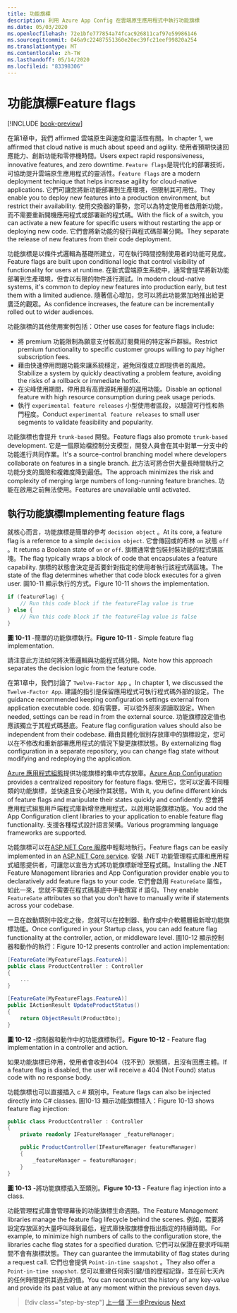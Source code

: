 ```yaml
---
title: 功能旗標
description: 利用 Azure App Config 在雲端原生應用程式中執行功能旗標
ms.date: 05/03/2020
ms.openlocfilehash: 72e1bfe777854a74fcac926811caf97e59986146
ms.sourcegitcommit: 046a9c22487551360e20ec39fc21eef99820a254
ms.translationtype: MT
ms.contentlocale: zh-TW
ms.lasthandoff: 05/14/2020
ms.locfileid: "83398306"
---
```

# <a name="feature-flags"></a><span data-ttu-id="c455e-103">功能旗標</span><span class="sxs-lookup"><span data-stu-id="c455e-103">Feature flags</span></span>

[!INCLUDE [book-preview](../../../includes/book-preview.md)]

<span data-ttu-id="c455e-104">在第1章中，我們 affirmed 雲端原生與速度和靈活性有關。</span><span class="sxs-lookup"><span data-stu-id="c455e-104">In chapter 1, we affirmed that cloud native is much about speed and agility.</span></span> <span data-ttu-id="c455e-105">使用者預期快速回應能力、創新功能和零停機時間。</span><span class="sxs-lookup"><span data-stu-id="c455e-105">Users expect rapid responsiveness, innovative features, and zero downtime.</span></span> <span data-ttu-id="c455e-106">`Feature flags`是現代化的部署技術，可協助提升雲端原生應用程式的靈活性。</span><span class="sxs-lookup"><span data-stu-id="c455e-106">`Feature flags` are a modern deployment technique that helps increase agility for cloud-native applications.</span></span> <span data-ttu-id="c455e-107">它們可讓您將新功能部署到生產環境，但限制其可用性。</span><span class="sxs-lookup"><span data-stu-id="c455e-107">They enable you to deploy new features into a production environment, but restrict their availability.</span></span> <span data-ttu-id="c455e-108">使用交換器的筆勢，您可以為特定使用者啟用新功能，而不需要重新開機應用程式或部署新的程式碼。</span><span class="sxs-lookup"><span data-stu-id="c455e-108">With the flick of a switch, you can activate a new feature for specific users without restarting the app or deploying new code.</span></span> <span data-ttu-id="c455e-109">它們會將新功能的發行與程式碼部署分開。</span><span class="sxs-lookup"><span data-stu-id="c455e-109">They separate the release of new features from their code deployment.</span></span>

<span data-ttu-id="c455e-110">功能旗標是以條件式邏輯為基礎所建立，可在執行時間控制使用者的功能可見度。</span><span class="sxs-lookup"><span data-stu-id="c455e-110">Feature flags are built upon conditional logic that control visibility of functionality for users at runtime.</span></span> <span data-ttu-id="c455e-111">在新式雲端原生系統中，通常會提早將新功能部署到生產環境，但會以有限的物件進行測試。</span><span class="sxs-lookup"><span data-stu-id="c455e-111">In modern cloud-native systems, it's common to deploy new features into production early, but test them with a limited audience.</span></span> <span data-ttu-id="c455e-112">隨著信心增加，您可以將此功能累加地推出給更廣泛的觀眾。</span><span class="sxs-lookup"><span data-stu-id="c455e-112">As confidence increases, the feature can be incrementally rolled out to wider audiences.</span></span>

<span data-ttu-id="c455e-113">功能旗標的其他使用案例包括：</span><span class="sxs-lookup"><span data-stu-id="c455e-113">Other use cases for feature flags include:</span></span>

- <span data-ttu-id="c455e-114">將 premium 功能限制為願意支付較高訂閱費用的特定客戶群組。</span><span class="sxs-lookup"><span data-stu-id="c455e-114">Restrict premium functionality to specific customer groups willing to pay higher subscription fees.</span></span>
- <span data-ttu-id="c455e-115">藉由快速停用問題功能來讓系統穩定，避免回復或立即提供者的風險。</span><span class="sxs-lookup"><span data-stu-id="c455e-115">Stabilize a system by quickly deactivating a problem feature, avoiding the risks of a rollback or immediate hotfix.</span></span>
- <span data-ttu-id="c455e-116">在尖峰使用期間，停用具有高資源耗用量的選用功能。</span><span class="sxs-lookup"><span data-stu-id="c455e-116">Disable an optional feature with high resource consumption during peak usage periods.</span></span>
- <span data-ttu-id="c455e-117">執行 `experimental feature releases` 小型使用者區段，以驗證可行性和熱門程度。</span><span class="sxs-lookup"><span data-stu-id="c455e-117">Conduct `experimental feature releases` to small user segments to validate feasibility and popularity.</span></span>

<span data-ttu-id="c455e-118">功能旗標也會提升 `trunk-based` 開發。</span><span class="sxs-lookup"><span data-stu-id="c455e-118">Feature flags also promote `trunk-based` development.</span></span> <span data-ttu-id="c455e-119">它是一個原始檔控制分支模型，開發人員會在其中對單一分支中的功能進行共同作業。</span><span class="sxs-lookup"><span data-stu-id="c455e-119">It's a source-control branching model where developers collaborate on features in a single branch.</span></span> <span data-ttu-id="c455e-120">此方法可將合併大量長時間執行之功能分支的風險和複雜度降到最低。</span><span class="sxs-lookup"><span data-stu-id="c455e-120">The approach minimizes the risk and complexity of merging large numbers of long-running feature branches.</span></span> <span data-ttu-id="c455e-121">功能在啟用之前無法使用。</span><span class="sxs-lookup"><span data-stu-id="c455e-121">Features are unavailable until activated.</span></span>

## <a name="implementing-feature-flags"></a><span data-ttu-id="c455e-122">執行功能旗標</span><span class="sxs-lookup"><span data-stu-id="c455e-122">Implementing feature flags</span></span>

<span data-ttu-id="c455e-123">就核心而言，功能旗標是簡單的參考 `decision object` 。</span><span class="sxs-lookup"><span data-stu-id="c455e-123">At its core, a feature flag is a reference to a simple `decision object`.</span></span> <span data-ttu-id="c455e-124">它會傳回或的布林 `on` 狀態 `off` 。</span><span class="sxs-lookup"><span data-stu-id="c455e-124">It returns a Boolean state of `on` or `off`.</span></span> <span data-ttu-id="c455e-125">旗標通常會包裝封裝功能的程式碼區塊。</span><span class="sxs-lookup"><span data-stu-id="c455e-125">The flag typically wraps a block of code that encapsulates a feature capability.</span></span> <span data-ttu-id="c455e-126">旗標的狀態會決定是否要針對指定的使用者執行該程式碼區塊。</span><span class="sxs-lookup"><span data-stu-id="c455e-126">The state of the flag determines whether that code block executes for a given user.</span></span> <span data-ttu-id="c455e-127">圖10-11 顯示執行的方式。</span><span class="sxs-lookup"><span data-stu-id="c455e-127">Figure 10-11 shows the implementation.</span></span>

```c#
if (featureFlag) {
    // Run this code block if the featureFlag value is true
} else {
    // Run this code block if the featureFlag value is false
}
```

<span data-ttu-id="c455e-128">**圖 10-11** -簡單的功能旗標執行。</span><span class="sxs-lookup"><span data-stu-id="c455e-128">**Figure 10-11** - Simple feature flag implementation.</span></span>

<span data-ttu-id="c455e-129">請注意此方法如何將決策邏輯與功能程式碼分開。</span><span class="sxs-lookup"><span data-stu-id="c455e-129">Note how this approach separates the decision logic from the feature code.</span></span>

<span data-ttu-id="c455e-130">在第1章中，我們討論了 `Twelve-Factor App` 。</span><span class="sxs-lookup"><span data-stu-id="c455e-130">In chapter 1, we discussed the `Twelve-Factor App`.</span></span> <span data-ttu-id="c455e-131">建議的指引是保留應用程式可執行程式碼外部的設定。</span><span class="sxs-lookup"><span data-stu-id="c455e-131">The guidance recommended keeping configuration settings external from application executable code.</span></span> <span data-ttu-id="c455e-132">如有需要，可以從外部來源讀取設定。</span><span class="sxs-lookup"><span data-stu-id="c455e-132">When needed, settings can be read in from the external source.</span></span> <span data-ttu-id="c455e-133">功能旗標設定值也應該獨立于其程式碼基底。</span><span class="sxs-lookup"><span data-stu-id="c455e-133">Feature flag configuration values should also be independent from their codebase.</span></span> <span data-ttu-id="c455e-134">藉由具體化個別存放庫中的旗標設定，您可以在不修改和重新部署應用程式的情況下變更旗標狀態。</span><span class="sxs-lookup"><span data-stu-id="c455e-134">By externalizing flag configuration in a separate repository, you can change flag state without modifying and redeploying the application.</span></span>

<span data-ttu-id="c455e-135">[Azure 應用程式組態](https://docs.microsoft.com/azure/azure-app-configuration/overview)提供功能旗標的集中式存放庫。</span><span class="sxs-lookup"><span data-stu-id="c455e-135">[Azure App Configuration](https://docs.microsoft.com/azure/azure-app-configuration/overview) provides a centralized repository for feature flags.</span></span> <span data-ttu-id="c455e-136">使用它，您可以定義不同種類的功能旗標，並快速且安心地操作其狀態。</span><span class="sxs-lookup"><span data-stu-id="c455e-136">With it, you define different kinds of feature flags and manipulate their states quickly and confidently.</span></span> <span data-ttu-id="c455e-137">您會將應用程式組態用戶端程式庫新增至應用程式，以啟用功能旗標功能。</span><span class="sxs-lookup"><span data-stu-id="c455e-137">You add the App Configuration client libraries to your application to enable feature flag functionality.</span></span> <span data-ttu-id="c455e-138">支援各種程式設計語言架構。</span><span class="sxs-lookup"><span data-stu-id="c455e-138">Various programming language frameworks are supported.</span></span>

<span data-ttu-id="c455e-139">功能旗標可以在[ASP.NET Core 服務](https://docs.microsoft.com/azure/azure-app-configuration/use-feature-flags-dotnet-core)中輕鬆地執行。</span><span class="sxs-lookup"><span data-stu-id="c455e-139">Feature flags can be easily implemented in an [ASP.NET Core service](https://docs.microsoft.com/azure/azure-app-configuration/use-feature-flags-dotnet-core).</span></span> <span data-ttu-id="c455e-140">安裝 .NET 功能管理程式庫和應用程式組態提供者，可讓您以宣告方式將功能旗標新增至程式碼。</span><span class="sxs-lookup"><span data-stu-id="c455e-140">Installing the .NET Feature Management libraries and App Configuration provider enable you to declaratively add feature flags to your code.</span></span> <span data-ttu-id="c455e-141">它們會啟用 `FeatureGate` 屬性，如此一來，您就不需要在程式碼基底中手動撰寫 if 語句。</span><span class="sxs-lookup"><span data-stu-id="c455e-141">They enable `FeatureGate` attributes so that you don't have to manually write if statements across your codebase.</span></span>

<span data-ttu-id="c455e-142">一旦在啟動類別中設定之後，您就可以在控制器、動作或中介軟體層級新增功能旗標功能。</span><span class="sxs-lookup"><span data-stu-id="c455e-142">Once configured in your Startup class, you can add feature flag functionality at the controller, action, or middleware level.</span></span> <span data-ttu-id="c455e-143">圖10-12 顯示控制器和動作的執行：</span><span class="sxs-lookup"><span data-stu-id="c455e-143">Figure 10-12 presents controller and action implementation:</span></span>

```c#
[FeatureGate(MyFeatureFlags.FeatureA)]
public class ProductController : Controller
{
    ...
}
```

```c#
[FeatureGate(MyFeatureFlags.FeatureA)]
public IActionResult UpdateProductStatus()
{
    return ObjectResult(ProductDto);
}
```

<span data-ttu-id="c455e-144">**圖 10-12** -控制器和動作中的功能旗標執行。</span><span class="sxs-lookup"><span data-stu-id="c455e-144">**Figure 10-12** - Feature flag implementation in a controller and action.</span></span>

<span data-ttu-id="c455e-145">如果功能旗標已停用，使用者會收到404（找不到）狀態碼，且沒有回應主體。</span><span class="sxs-lookup"><span data-stu-id="c455e-145">If a feature flag is disabled, the user will receive a 404 (Not Found) status code with no response body.</span></span>

<span data-ttu-id="c455e-146">功能旗標也可以直接插入 c # 類別中。</span><span class="sxs-lookup"><span data-stu-id="c455e-146">Feature flags can also be injected directly into C# classes.</span></span> <span data-ttu-id="c455e-147">圖10-13 顯示功能旗標插入：</span><span class="sxs-lookup"><span data-stu-id="c455e-147">Figure 10-13 shows feature flag injection:</span></span>

```c#
public class ProductController : Controller
{
    private readonly IFeatureManager _featureManager;

    public ProductController(IFeatureManager featureManager)
    {
        _featureManager = featureManager;
    }
}
```

<span data-ttu-id="c455e-148">**圖 10-13** -將功能旗標插入至類別。</span><span class="sxs-lookup"><span data-stu-id="c455e-148">**Figure 10-13** - Feature flag injection into a class.</span></span>

<span data-ttu-id="c455e-149">功能管理程式庫會管理幕後的功能旗標生命週期。</span><span class="sxs-lookup"><span data-stu-id="c455e-149">The Feature Management libraries manage the feature flag lifecycle behind the scenes.</span></span> <span data-ttu-id="c455e-150">例如，若要將設定存放區的大量呼叫降到最低，程式庫快取旗標會指出指定的持續時間。</span><span class="sxs-lookup"><span data-stu-id="c455e-150">For example, to minimize high numbers of calls to the configuration store, the libraries cache flag states for a specified duration.</span></span> <span data-ttu-id="c455e-151">它們可以保證在要求呼叫期間不會有旗標狀態。</span><span class="sxs-lookup"><span data-stu-id="c455e-151">They can guarantee the immutability of flag states during a request call.</span></span> <span data-ttu-id="c455e-152">它們也會提供 `Point-in-time snapshot` 。</span><span class="sxs-lookup"><span data-stu-id="c455e-152">They also offer a `Point-in-time snapshot`.</span></span> <span data-ttu-id="c455e-153">您可以重建任何索引鍵/值的歷程記錄，並在前七天內的任何時間提供其過去的值。</span><span class="sxs-lookup"><span data-stu-id="c455e-153">You can reconstruct the history of any key-value and provide its past value at any moment within the previous seven days.</span></span>

>[!div class="step-by-step"]
><span data-ttu-id="c455e-154">[上一個](devops.md) 
>[下一步](infrastructure-as-code.md)</span><span class="sxs-lookup"><span data-stu-id="c455e-154">[Previous](devops.md)
[Next](infrastructure-as-code.md)</span></span>
